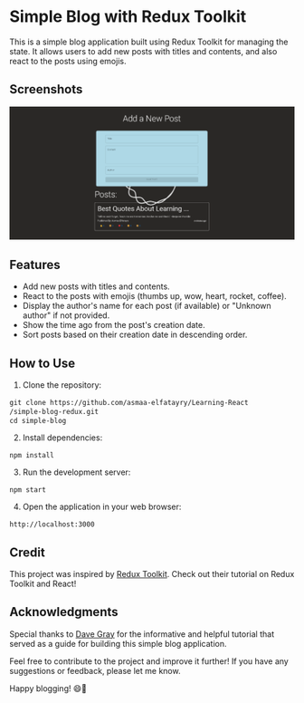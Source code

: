 # Simple Blog with Redux Toolkit

This is a simple blog application built using Redux Toolkit for managing the state. It allows users to add new posts with titles and contents, and also react to the posts using emojis.

## Screenshots

![Home Page](./Screenshot%20Capture%20-%202023-07-29%20-%2015-07-15.png)


## Features

- Add new posts with titles and contents.
- React to the posts with emojis (thumbs up, wow, heart, rocket, coffee).
- Display the author's name for each post (if available) or "Unknown author" if not provided.
- Show the time ago from the post's creation date.
- Sort posts based on their creation date in descending order.

## How to Use

1. Clone the repository:

```
git clone https://github.com/asmaa-elfatayry/Learning-React
/simple-blog-redux.git
cd simple-blog
```

2. Install dependencies:

```
npm install
```

3. Run the development server:

```
npm start
```

4. Open the application in your web browser:

```
http://localhost:3000
```

## Credit

This project was inspired by [Redux Toolkit](https://www.youtube.com/watch?v=u3KlatzB7GM&list=PL0Zuz27SZ-6M1J5I1w2-uZx36Qp6qhjKo). Check out their tutorial on Redux Toolkit and React!


## Acknowledgments

Special thanks to [Dave Gray](https://www.youtube.com/@DaveGrayTeachesCode/playlists) for the informative and helpful tutorial that served as a guide for building this simple blog application.

Feel free to contribute to the project and improve it further! If you have any suggestions or feedback, please let me know.

Happy blogging! 😄🚀
